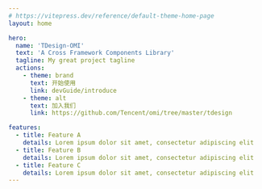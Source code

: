 ```yaml
---
# https://vitepress.dev/reference/default-theme-home-page
layout: home

hero:
  name: 'TDesign-OMI'
  text: 'A Cross Framework Components Library'
  tagline: My great project tagline
  actions:
    - theme: brand
      text: 开始使用
      link: devGuide/introduce
    - theme: alt
      text: 加入我们
      link: https://github.com/Tencent/omi/tree/master/tdesign

features:
  - title: Feature A
    details: Lorem ipsum dolor sit amet, consectetur adipiscing elit
  - title: Feature B
    details: Lorem ipsum dolor sit amet, consectetur adipiscing elit
  - title: Feature C
    details: Lorem ipsum dolor sit amet, consectetur adipiscing elit
---
```


